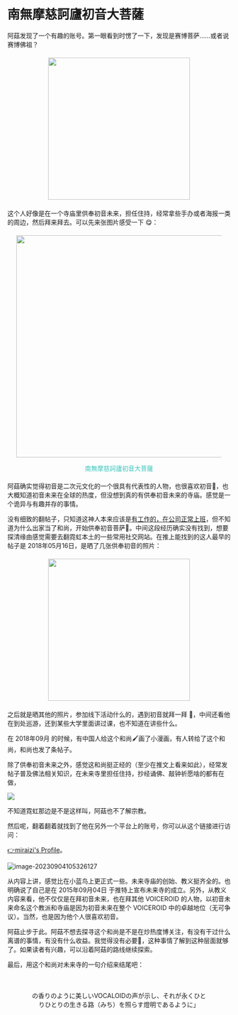 # 南無摩慈訶廬初音大菩薩
阿菇发现了一个有趣的账号。第一眼看到时愣了一下，发现是赛博菩萨……或者说赛博佛祖？

<div align='center' style='margin:20px;'>
    <img style='height:320px;' src='https://agu-images.oss-cn-hangzhou.aliyuncs.com/test/image-20230904095726018.png' />
</div>

这个人好像是在一个寺庙里供奉初音未来，担任住持，经常拿些手办或者海报一类的周边，然后拜来拜去。可以先来张图片感受一下 😋：

<div align='center' style='margin:20px;'>
    <img style='height:500px;' src='https://pbs.twimg.com/media/Dt5vGGKUwAApEJS?format=jpg&name=large' />
    <p style='color:#39C5BB;'>南無摩慈訶廬初音大菩薩</p>
</div>

阿菇确实觉得初音是二次元文化的一个很具有代表性的人物，也很喜欢初音🥰，也大概知道初音未来在全球的热度，但没想到真的有供奉初音未来的寺庙。感觉是一个诡异与有趣并存的事情。

没有细致的翻帖子，只知道这神人本来应该是[有工作的，在公司正常上班](https://twitter.com/miraizi/status/996176962472194048)，但不知道为什么出家当了和尚，开始供奉初音菩萨🎐。中间这段经历确实没有找到，想要探清缘由感觉需要去翻霓虹本土的一些常用社交网站。在推上能找到的这人最早的帖子是 2018年05月16日，是晒了几张供奉初音的照片：

<div align='center' style='margin:20px;'>
    <img style='height:320px;' src='https://agu-images.oss-cn-hangzhou.aliyuncs.com/test/image-20230904095034409.png' />
</div>

之后就是晒其他的照片，参加线下活动什么的，遇到初音就拜一拜 🙏，中间还看他在到处巡游，还到某些大学里面讲过课，也不知道在讲些什么。

在 2018年09月 的时候，有中国人给这个和尚🖌️画了小漫画，有人转给了这个和尚，和尚也发了条帖子。

除了供奉初音未来之外，感觉这和尚挺正经的（至少在推文上看来如此），经常发帖子普及佛法相关知识，在未来寺里担任住持，抄经诵佛、敲钟祈愿啥的都有在做，

![](https://pbs.twimg.com/media/DpS3kIKU4AAiNPD?format=jpg&name=small)

不知道霓虹那边是不是这样叫，阿菇也不了解宗教。

然后呢，翻着翻着就找到了他在另外一个平台上的账号，你可以从这个链接进行访问：

[👉miraizi's Profile](https://twpf.jp/miraizi)。

![image-20230904105326127](https://agu-images.oss-cn-hangzhou.aliyuncs.com/test/image-20230904105326127.png)

从内容上讲，感觉比在小蓝鸟上更正式一些。未来寺庙的创始、教义挺齐全的。也明确说了自己是在 2015年09月04日 于推特上宣布未来寺的成立。另外，从教义内容来看，他不仅仅是在拜初音未来，也在拜其他 VOICEROID 的人物，以初音未来命名这个教派和寺庙是因为初音未来在整个 VOICEROID 中的卓越地位（无可争议）。当然，也是因为他个人很喜欢初音。

阿菇止步于此。阿菇不想去探寻这个和尚是不是在炒热度博关注，有没有干过什么离谱的事情，有没有什么收益。我觉得没有必要🤔，这种事情了解到这种层面就够了。如果读者有兴趣，可以沿着阿菇的路线继续探索。

最后，用这个和尚对未来寺的一句介绍来结尾吧：

<div align='center' style='margin:50px;font-size:14px;'>
    <p title='我希望VOCALOID的声音如柑橘的香味一样甜美，成为一盏灯，长久地照亮我们每个人的人生道路'>
        の香りのように美しいVOCALOIDの声が示し、それが永くひとりひとりの生きる路（みち）を照らす燈明であるように」
    </p>
</div>